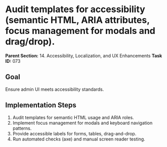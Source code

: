 # Audit templates for accessibility (semantic HTML, ARIA attributes, focus management for modals and drag/drop).

**Parent Section:** 14. Accessibility, Localization, and UX Enhancements
**Task ID:** 073

## Goal
Ensure admin UI meets accessibility standards.

## Implementation Steps
1. Audit templates for semantic HTML usage and ARIA roles.
2. Implement focus management for modals and keyboard navigation patterns.
3. Provide accessible labels for forms, tables, drag-and-drop.
4. Run automated checks (axe) and manual screen reader testing.
